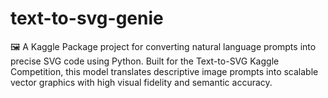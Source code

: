 # text-to-svg-genie
🖼️ A Kaggle Package project for converting natural language prompts into precise SVG code using Python. Built for the Text-to-SVG Kaggle Competition, this model translates descriptive image prompts into scalable vector graphics with high visual fidelity and semantic accuracy. 
